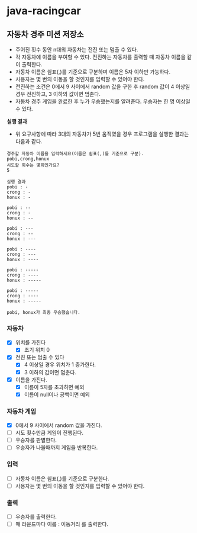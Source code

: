 # java-racingcar

자동차 경주 미션 저장소
- 
- 주어진 횟수 동안 n대의 자동차는 전진 또는 멈출 수 있다.
- 각 자동차에 이름을 부여할 수 있다. 전진하는 자동차를 출력할 때 자동차 이름을 같이 출력한다.
- 자동차 이름은 쉼표(,)를 기준으로 구분하며 이름은 5자 이하만 가능하다.
- 사용자는 몇 번의 이동을 할 것인지를 입력할 수 있어야 한다.
- 전진하는 조건은 0에서 9 사이에서 random 값을 구한 후 random 값이 4 이상일 경우 전진하고, 3 이하의 값이면 멈춘다.
- 자동차 경주 게임을 완료한 후 누가 우승했는지를 알려준다. 우승자는 한 명 이상일 수 있다.

**실행 결과**

- 위 요구사항에 따라 3대의 자동차가 5번 움직였을 경우 프로그램을 실행한 결과는 다음과 같다.

```
경주할 자동차 이름을 입력하세요(이름은 쉼표(,)를 기준으로 구분).
pobi,crong,honux
시도할 회수는 몇회인가요?
5

실행 결과
pobi : -
crong : -
honux : -

pobi : --
crong : -
honux : --

pobi : ---
crong : --
honux : ---

pobi : ----
crong : ---
honux : ----

pobi : -----
crong : ----
honux : -----

pobi : -----
crong : ----
honux : -----

pobi, honux가 최종 우승했습니다.

```

### 자동차
- [x] 위치를 가진다
  - [x] 초기 위치 0
- [x] 전진 또는 멈출 수 있다
  - [x] 4 이상일 경우 위치가 1 증가한다.
  - [x] 3 이하의 값이면 멈춘다.
- [x] 이름을 가진다.
  - [x] 이름이 5자를 초과하면 예외
  - [x] 이름이 null이나 공백이면 예외

### 자동차 게임
- [X] 0에서 9 사이에서 random 값을 가진다.
- [ ] 시도 횟수만큼 게임이 진행된다.
- [ ] 우승자를 판별한다.
- [ ] 우승자가 나올때까지 게임을 반복한다.

### 입력
- [ ] 자동차 이름은 쉼표(,)를 기준으로 구분한다.
- [ ] 사용자는 몇 번의 이동을 할 것인지를 입력할 수 있어야 한다.

### 출력
- [ ] 우승자를 출력한다.
- [ ] 매 라운드마다 이름 : 이동거리 를 출력한다.
